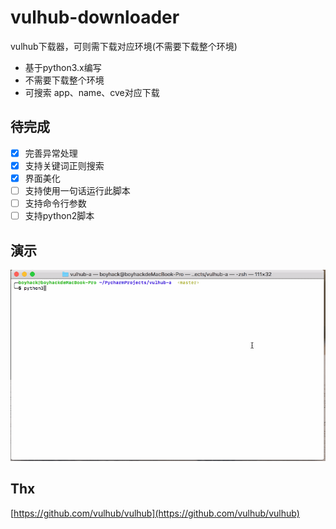 # vulhub-downloader
vulhub下载器，可则需下载对应环境(不需要下载整个环境)
- 基于python3.x编写
- 不需要下载整个环境
- 可搜索 app、name、cve对应下载

## 待完成

- [x] 完善异常处理
- [x] 支持关键词正则搜索
- [x] 界面美化
- [ ] 支持使用一句话运行此脚本
- [ ] 支持命令行参数
- [ ] 支持python2脚本

## 演示

![preview](preview.gif)

## Thx

[https://github.com/vulhub/vulhub](https://github.com/vulhub/vulhub)

